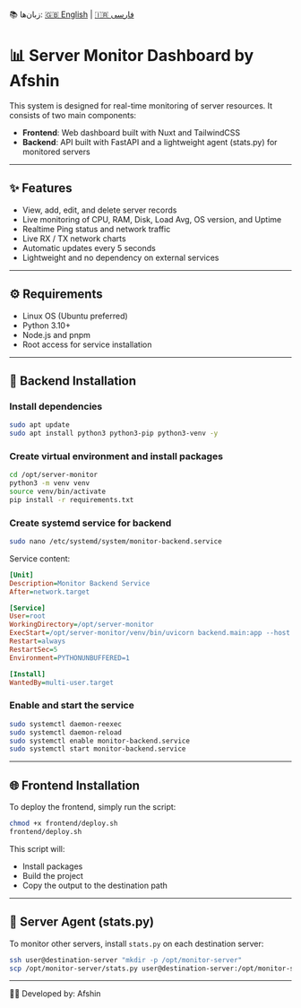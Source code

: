 📚 زبان‌ها: [🇬🇧 English](README.md) | [🇮🇷 فارسی](README.fa.md)
# 📊 Server Monitor Dashboard by Afshin



This system is designed for real-time monitoring of server resources. It consists of two main components:

- **Frontend**: Web dashboard built with Nuxt and TailwindCSS
- **Backend**: API built with FastAPI and a lightweight agent (stats.py) for monitored servers

---

## ✨ Features

- View, add, edit, and delete server records
- Live monitoring of CPU, RAM, Disk, Load Avg, OS version, and Uptime
- Realtime Ping status and network traffic
- Live RX / TX network charts
- Automatic updates every 5 seconds
- Lightweight and no dependency on external services

---

## ⚙️ Requirements

- Linux OS (Ubuntu preferred)
- Python 3.10+
- Node.js and pnpm
- Root access for service installation

---

## 🧠 Backend Installation

### Install dependencies

```bash
sudo apt update
sudo apt install python3 python3-pip python3-venv -y
```

### Create virtual environment and install packages

```bash
cd /opt/server-monitor
python3 -m venv venv
source venv/bin/activate
pip install -r requirements.txt
```

### Create systemd service for backend

```bash
sudo nano /etc/systemd/system/monitor-backend.service
```

Service content:

```ini
[Unit]
Description=Monitor Backend Service
After=network.target

[Service]
User=root
WorkingDirectory=/opt/server-monitor
ExecStart=/opt/server-monitor/venv/bin/uvicorn backend.main:app --host 0.0.0.0 --port 8042
Restart=always
RestartSec=5
Environment=PYTHONUNBUFFERED=1

[Install]
WantedBy=multi-user.target
```

### Enable and start the service

```bash
sudo systemctl daemon-reexec
sudo systemctl daemon-reload
sudo systemctl enable monitor-backend.service
sudo systemctl start monitor-backend.service
```

---

## 🌐 Frontend Installation

To deploy the frontend, simply run the script:

```bash
chmod +x frontend/deploy.sh
frontend/deploy.sh
```

This script will:
- Install packages
- Build the project
- Copy the output to the destination path

---

## 📡 Server Agent (stats.py)

To monitor other servers, install `stats.py` on each destination server:

```bash
ssh user@destination-server "mkdir -p /opt/monitor-server"
scp /opt/monitor-server/stats.py user@destination-server:/opt/monitor-server/stats.py
```


---

🧑‍💻 Developed by: Afshin
